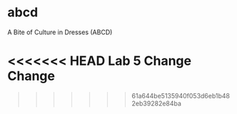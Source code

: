 # abcd

A Bite of Culture in Dresses (ABCD)

<<<<<<< HEAD
Lab 5 Change Change
=======
>>>>>>> 61a644be5135940f053d6eb1b482eb39282e84ba
